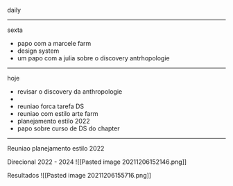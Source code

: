 daily

---

sexta
- papo com a marcele farm
- design system
- um papo com a julia sobre o discovery antrhopologie

---

hoje
- revisar o discovery da anthropologie
- 
- reuniao forca tarefa DS
- reuniao com estilo arte farm
- planejamento estilo 2022
- papo sobre curso de DS do chapter

---

Reuniao planejamento estilo 2022

Direcional 2022 - 2024
![[Pasted image 20211206152146.png]]

Resultados
![[Pasted image 20211206155716.png]]


